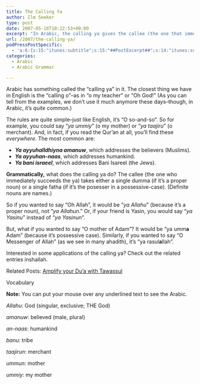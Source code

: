 ```yaml
---
title: The Calling Ya
author: Ilm Seeker
type: post
date: 2007-05-16T10:22:53+00:00
excerpt: "In Arabic, the calling ya gives the callee (the one that immediately succeeds it) a single fatha or dumma.  Examples from the Qur'an."
url: /2007/the-calling-ya/
podPressPostSpecific:
  - 'a:6:{s:15:"itunes:subtitle";s:15:"##PostExcerpt##";s:14:"itunes:summary";s:15:"##PostExcerpt##";s:15:"itunes:keywords";s:17:"##WordPressCats##";s:13:"itunes:author";s:10:"##Global##";s:15:"itunes:explicit";s:2:"No";s:12:"itunes:block";s:2:"No";}'
categories:
  - Arabic
  - Arabic Grammar

---
```

Arabic has something called the &#8220;calling ya&#8221; in it. The closest thing we have in English is the &#8220;calling o&#8221;&#8211;as in &#8220;o my teacher&#8221; or &#8220;Oh God!&#8221; (As you can tell from the examples, we don&#8217;t use it much anymore these days&#8211;though, in Arabic, it&#8217;s _quite_ common.)

The rules are quite simple&#8211;just like English, it&#8217;s &#8220;O so-and-so&#8221;. So for example, you could say &#8220;<dfn title="يا أُمِّي">ya ummiy</dfn>&#8221; (o my mother) or &#8220;<dfn title="يا تَاجِرُ">ya taajiru</dfn>&#8221; (o merchant). And, in fact, if you read the Qur&#8217;an at all, you&#8217;ll find these _everywhere_. The most common are:

  * **<dfn title="يَا أَيُّهَا الَّذِينَ آمَنُواْ">Ya ayyuhalldhiyna amanuw</dfn>**, which addresses the believers (Muslims).
  * **<dfn title="يَا أَيُّهَا النَّاس">Ya ayyuhan-naas</dfn>**, which addresses humankind.
  * **<dfn title="يَا بَنِي إِسْرَائِيل">Ya bani israeel</dfn>**, which addresses Bani Isareel (the Jews).

**Grammatically,** what does the calling ya do? <span class="gem">The callee (the one who immediately succeeds the ya) takes either a single dumma (if it&#8217;s a proper noun) or a single fatha (if it&#8217;s the posesser in a possessive-case).</span> (Definite nouns are names.)

So if you wanted to say &#8220;Oh Allah&#8221;, it would be &#8220;<dfn title="يا اللهُ">ya Allahu</dfn>&#8221; (because it&#8217;s a proper noun), not &#8220;<dfn title="يا اللهٌ">ya Allahun</dfn>.&#8221; Or, if your friend is Yasin, you would say &#8220;<dfn title="يا يَسِينُ">ya Yasinu</dfn>&#8221; instead of &#8220;<dfn title="يا يَسِينٌ">ya Yasinun</dfn>&#8220;.

But, what if you wanted to say &#8220;O mother of Adam&#8221;? It would be &#8220;ya umm**a** Adam&#8221; (because it&#8217;s possessive case). Similarly, if you wanted to say &#8220;O Messenger of Allah&#8221; (as we see in many ahadith), it&#8217;s &#8220;ya rasul**a**llah&#8221;.

Interested in some applications of the calling ya? Check out the related entries inshallah.

Related Posts: [Amplify your Du&#8217;a with Tawassul][1]

<div class="miniTitle">
  Vocabulary
</div>

**Note:** You can put your mouse over any underlined text to see the Arabic.

<dfn title="يا اللهُ">Allahu</dfn>: God (singular, exclusive; THE God)
  
<dfn title="يَا أَيُّهَا الَّذِينَ آمَنُواْ">amanuw</dfn>: believed (male, plural)
  
<dfn title="النَّاس">an-naas</dfn>: humankind
  
<dfn title="بَنِي">banu</dfn>: tribe
  
<dfn title="تَاجِرٌ">taajirun</dfn>: merchant
  
<dfn title="أُمٌّ">ummun</dfn>: mother
  
<dfn title="أُمِّي">ummiy</dfn>: my mother

 [1]: /amplify-your-dua-with-tawassul/